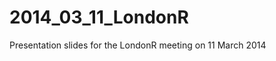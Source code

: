 2014_03_11_LondonR
==================

Presentation slides for the LondonR meeting on 11 March 2014
